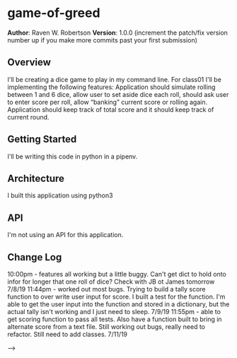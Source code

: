 # game-of-greed
**Author**: Raven W. Robertson
**Version**: 1.0.0 (increment the patch/fix version number up if you make more commits past your first submission)

## Overview
I'll be creating a dice game to play in my command line. For class01 I'll be implementing the following features:
Application should simulate rolling between 1 and 6 dice, allow user to set aside dice each roll, should ask user to enter score per roll, allow “banking” current score or rolling again.
Application should keep track of total score and it should keep track of current round.

## Getting Started
I'll be writing this code in python in a pipenv. 

## Architecture
I built this application using python3

## API
I'm not using an API for this application. 

## Change Log
10:00pm - features all working but a little buggy. Can't get dict to hold onto infor for longer that one roll of dice? Check with JB ot James tomorrow  7/8/19
11:44pm - worked out most bugs. Trying to build a tally score function to over write user input for score. I built a test for the function. I'm able to get the user input into the function and stored in a dictionary, but the actual tally isn't working and I just need to sleep. 7/9/19
11:55pm - able to get scoring function to pass all tests. Also have a function built to bring in alternate score from a text file. Still working out bugs, really need to refactor. Still need to add classes. 7/11/19

-->